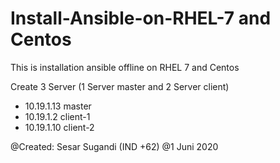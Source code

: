 # Install-Ansible-on-RHEL-7 and Centos

This is  installation ansible offline on RHEL 7 and Centos

Create 3 Server (1 Server master and 2 Server client)
- 10.19.1.13      master
- 10.19.1.2       client-1
- 10.19.1.10      client-2

@Created: Sesar Sugandi (IND +62)
@1 Juni 2020
